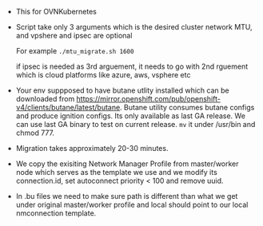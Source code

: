 - This for OVNKubernetes

- Script take only 3 arguments which is the desired cluster network MTU, and vpshere and ipsec are optional

  For example
  ```./mtu_migrate.sh 1600```
  
  if ipsec is needed as 3rd arguement, it needs to go with 2nd rguement which is cloud platforms like azure, aws, vsphere etc 
  
 - Your env suppposed to have butane utlity installed which can be downloaded from https://mirror.openshift.com/pub/openshift-v4/clients/butane/latest/butane. Butane utility consumes butane configs and produce ignition configs. Its only available as last GA release. We can use last GA binary to test on current release. ```mv``` it under /usr/bin and chmod 777.
 
 - Migration takes approximately 20-30 minutes.
 
 - We copy the exisiting Network Manager Profile from master/worker node which serves as the template we use and we modify its connection.id, set autoconnect priority < 100 and remove uuid.
   
 - In .bu files we need to make sure path is different than what we get under original master/worker profile and local should point to our local nmconnection template.
